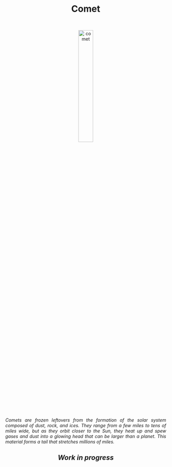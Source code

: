 <h1 align="center">Comet</h1>

<br>

<p align="center">
<a><img width="30%" src="https://i.ibb.co/XzY5VVS/comet.png" alt="comet" border="0"></a>
</p>

<br>

<p align="justify">
<i>
Comets are frozen leftovers from the formation of the solar system composed of dust, rock, and ices. They range from a few miles to tens of miles wide, but as they orbit closer to the Sun, they heat up and spew gases and dust into a glowing head that can be larger than a planet. This material forms a tail that stretches millions of miles.
</i>
</p>

<h2 align="center">
    <b><i>Work in progress</i></b>

</h2>